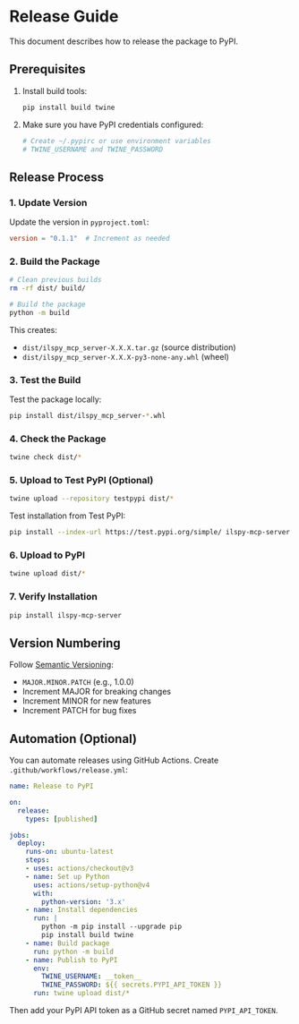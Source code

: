 # Release Guide

This document describes how to release the package to PyPI.

## Prerequisites

1. Install build tools:
   ```bash
   pip install build twine
   ```

2. Make sure you have PyPI credentials configured:
   ```bash
   # Create ~/.pypirc or use environment variables
   # TWINE_USERNAME and TWINE_PASSWORD
   ```

## Release Process

### 1. Update Version

Update the version in `pyproject.toml`:
```toml
version = "0.1.1"  # Increment as needed
```

### 2. Build the Package

```bash
# Clean previous builds
rm -rf dist/ build/

# Build the package
python -m build
```

This creates:
- `dist/ilspy_mcp_server-X.X.X.tar.gz` (source distribution)
- `dist/ilspy_mcp_server-X.X.X-py3-none-any.whl` (wheel)

### 3. Test the Build

Test the package locally:
```bash
pip install dist/ilspy_mcp_server-*.whl
```

### 4. Check the Package

```bash
twine check dist/*
```

### 5. Upload to Test PyPI (Optional)

```bash
twine upload --repository testpypi dist/*
```

Test installation from Test PyPI:
```bash
pip install --index-url https://test.pypi.org/simple/ ilspy-mcp-server
```

### 6. Upload to PyPI

```bash
twine upload dist/*
```

### 7. Verify Installation

```bash
pip install ilspy-mcp-server
```

## Version Numbering

Follow [Semantic Versioning](https://semver.org/):
- `MAJOR.MINOR.PATCH` (e.g., 1.0.0)
- Increment MAJOR for breaking changes
- Increment MINOR for new features
- Increment PATCH for bug fixes

## Automation (Optional)

You can automate releases using GitHub Actions. Create `.github/workflows/release.yml`:

```yaml
name: Release to PyPI

on:
  release:
    types: [published]

jobs:
  deploy:
    runs-on: ubuntu-latest
    steps:
    - uses: actions/checkout@v3
    - name: Set up Python
      uses: actions/setup-python@v4
      with:
        python-version: '3.x'
    - name: Install dependencies
      run: |
        python -m pip install --upgrade pip
        pip install build twine
    - name: Build package
      run: python -m build
    - name: Publish to PyPI
      env:
        TWINE_USERNAME: __token__
        TWINE_PASSWORD: ${{ secrets.PYPI_API_TOKEN }}
      run: twine upload dist/*
```

Then add your PyPI API token as a GitHub secret named `PYPI_API_TOKEN`.